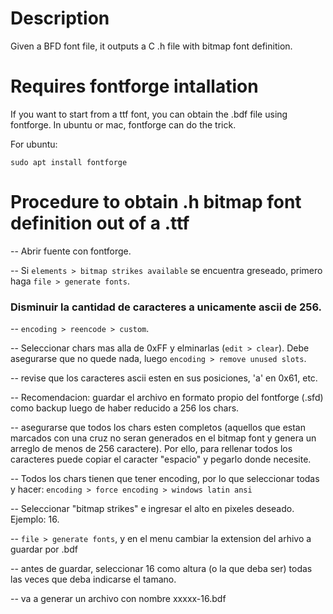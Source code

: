 # Description
Given a BFD font file, it outputs a C .h file with bitmap font definition.

# Requires fontforge intallation

If you want to start from a ttf font, you can obtain the .bdf file using fontforge. In ubuntu or mac, fontforge can do the trick.

For ubuntu:

``sudo apt install fontforge``

# Procedure to obtain .h bitmap font definition out of a .ttf

-- Abrir fuente con fontforge.

-- Si ``elements > bitmap strikes available`` se encuentra greseado, primero haga ``file > generate fonts``.

### Disminuir la cantidad de caracteres a unicamente ascii de 256.

-- ``encoding > reencode > custom``.

-- Seleccionar chars mas alla de 0xFF y elminarlas (``edit > clear``). Debe asegurarse que no quede nada, luego ``encoding > remove unused slots``.

-- revise que los caracteres ascii esten en sus posiciones, 'a' en 0x61, etc.

-- Recomendacion: guardar el archivo en formato propio del fontforge (.sfd) como backup luego de haber reducido a 256 los chars.

-- asegurarse que todos los chars esten completos (aquellos que estan marcados con una cruz no seran generados en el bitmap font y genera un arreglo de menos de 256 caractere). Por ello, para rellenar todos los caracteres puede copiar el caracter "espacio" y pegarlo donde necesite.

-- Todos los chars tienen que tener encoding, por lo que seleccionar todas y hacer:
``encoding > force encoding > windows latin ansi``

-- Seleccionar "bitmap strikes" e ingresar el alto en pixeles deseado. Ejemplo: 16.

-- ``file > generate fonts``, y en el menu cambiar la extension del arhivo a guardar por .bdf

-- antes de guardar, seleccionar 16 como altura (o la que deba ser) todas las veces que deba indicarse el tamano.

-- va a generar un archivo con nombre xxxxx-16.bdf